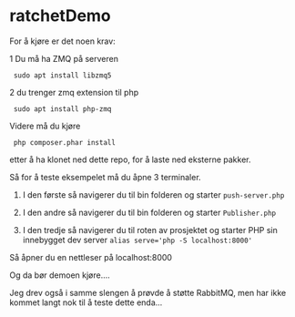 # ratchetDemo

For å kjøre er det noen krav:

1 Du må ha ZMQ på serveren

~~~~
 sudo apt install libzmq5
~~~~

2 du trenger zmq extension til php


~~~~
 sudo apt install php-zmq
~~~~

Videre må du kjøre 

~~~~
 php composer.phar install
~~~~

etter å ha klonet ned dette repo, for å laste ned eksterne pakker.


Så for å teste eksempelet må du åpne 3 terminaler.
1. I den første så navigerer du til bin folderen og starter `push-server.php`

2. I den andre så navigerer du til bin folderen og starter `Publisher.php`

3. I den tredje så navigerer du til roten av prosjektet og starter PHP sin innebygget dev server `alias serve='php -S localhost:8000'`

Så åpner du en nettleser på localhost:8000 


Og da bør demoen kjøre....


Jeg drev også i samme slengen å prøvde å støtte RabbitMQ, men har ikke kommet langt nok til å teste dette enda...


